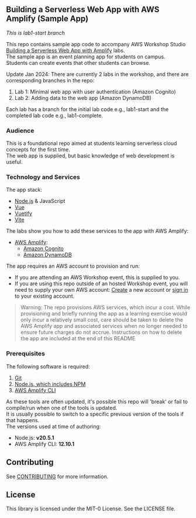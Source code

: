 ## Building a Serverless Web App with AWS Amplify (Sample App)

*This is lab1-start branch*  

This repo contains sample app code to accompany AWS Workshop Studio [Building a Serverless Web App with Amplify](https://catalog.us-east-1.prod.workshops.aws/workshops/1665a9b6-958b-4b70-ba52-14127b8fa99f/en-US) labs.   
The sample app is an event planning app for students on campus.   
Students can create events that other students can browse.   

Update Jan 2024:
There are currently 2 labs in the workshop, and there are corresponding branches in the repo:
1. Lab 1: Minimal web app with user authentication (Amazon Cognito)
2. Lab 2: Adding data to the web app (Amazon DynamoDB)

Each lab has a branch for the initial lab code e.g., lab1-start and the completed lab code e.g., lab1-complete.

### Audience
This is a foundational repo aimed at students learning serverless cloud concepts for the first time.  
The web app is supplied, but basic knowledge of web development is useful.  

### Technology and Services
The app stack:
* [Node.js](https://nodejs.org/) & JavaScript
* [Vue](https://vuejs.org/)
* [Vuetify](https://vuetifyjs.com/)
* [Vite](https://vitejs.dev/)

The labs show you how to add these services to the app with AWS Amplify:
* [AWS Amplify](https://aws.amazon.com/amplify/):
    * [Amazon Cognito](https://aws.amazon.com/cognito/)     
    * [Amazon DynamoDB](https://aws.amazon.com/dynamodb/)     

The app requires an AWS account to provision and run:
* If you are attending an AWS Workshop event, this is supplied to you. 
* If you are using this repo outside of an hosted Workshop event, you will need to supply your own AWS account: [Create](https://aws.amazon.com/resources/create-account/) a new account or [sign in](https://aws.amazon.com/console/) to your existing account.

> Warning: The repo provisions AWS services, which incur a cost. While provisioning and briefly running the app as a learning exercise would only incur a relatively small cost, care should be taken to delete the AWS Amplify app and associated services when no longer needed to ensure future charges do not accrue. Instructions on how to delete the app are included at the end of this README

### Prerequisites
The following software is required:
1. [Git](https://git-scm.com/)
1. [Node.js, which includes NPM](https://nodejs.org/en/download)
1. [AWS Amplify CLI](https://docs.amplify.aws/cli/start/install/)

As these tools are often updated, it's possible this repo will 'break' or fail to compile/run when one of the tools is updated.  
It is usually possible to switch to a specific previous version of the tools if that happens.  
The versions used at time of authoring:
* Node.js: **v20.5.1**   
* AWS Amplify CLI: **12.10.1**

## Contributing

See [CONTRIBUTING](CONTRIBUTING.md#security-issue-notifications) for more information.

## License

This library is licensed under the MIT-0 License. See the LICENSE file.

